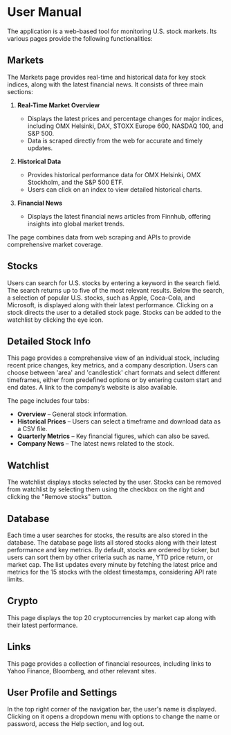 # User Manual

The application is a web-based tool for monitoring U.S. stock markets. Its various pages provide the following functionalities:

## Markets
The Markets page provides real-time and historical data for key stock indices, along with the latest financial news. It consists of three main sections:

1. **Real-Time Market Overview**
   - Displays the latest prices and percentage changes for major indices, including OMX Helsinki, DAX, STOXX Europe 600, NASDAQ 100, and S&P 500.
   - Data is scraped directly from the web for accurate and timely updates.

2. **Historical Data**
   - Provides historical performance data for OMX Helsinki, OMX Stockholm, and the S&P 500 ETF.
   - Users can click on an index to view detailed historical charts.

3. **Financial News**
   - Displays the latest financial news articles from Finnhub, offering insights into global market trends.

The page combines data from web scraping and APIs to provide comprehensive market coverage.

## Stocks
Users can search for U.S. stocks by entering a keyword in the search field. The search returns up to five of the most relevant results. Below the search, a selection of popular U.S. stocks, such as Apple, Coca-Cola, and Microsoft, is displayed along with their latest performance. Clicking on a stock directs the user to a detailed stock page. Stocks can be added to the watchlist by clicking the eye icon.

## Detailed Stock Info
This page provides a comprehensive view of an individual stock, including recent price changes, key metrics, and a company description. Users can choose between 'area' and 'candlestick' chart formats and select different timeframes, either from predefined options or by entering custom start and end dates. A link to the company’s website is also available.

The page includes four tabs:
- **Overview** – General stock information.
- **Historical Prices** – Users can select a timeframe and download data as a CSV file.
- **Quarterly Metrics** – Key financial figures, which can also be saved.
- **Company News** – The latest news related to the stock.

## Watchlist
The watchlist displays stocks selected by the user. Stocks can be removed from watchlist by selecting them using the checkbox on the right and clicking the "Remove stocks" button.

## Database
Each time a user searches for stocks, the results are also stored in the database. The database page lists all stored stocks along with their latest performance and key metrics. By default, stocks are ordered by ticker, but users can sort them by other criteria such as name, YTD price return, or market cap. The list updates every minute by fetching the latest price and metrics for the 15 stocks with the oldest timestamps, considering API rate limits.

## Crypto
This page displays the top 20 cryptocurrencies by market cap along with their latest performance.

## Links
This page provides a collection of financial resources, including links to Yahoo Finance, Bloomberg, and other relevant sites.

## User Profile and Settings
In the top right corner of the navigation bar, the user's name is displayed. Clicking on it opens a dropdown menu with options to change the name or password, access the Help section, and log out.
